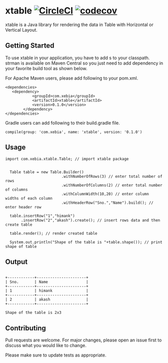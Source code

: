 # xtable [![CircleCI](https://circleci.com/gh/himankbatra/xtable.svg?style=svg&circle-token=3c690ed73165d2c5d248de0a71f645b736cb48f0)](https://circleci.com/gh/himankbatra/xtable) [![codecov](https://codecov.io/gh/himankbatra/xtable/branch/master/graph/badge.svg?token=XrjXEn3aq0)](https://codecov.io/gh/himankbatra/xtable)

xtable is a Java library for rendering the data in Table with Horizontal or Vertical Layout.

## Getting Started

To use xtable in your application, you have to add s to your classpath. strman is available on Maven Central so you just need to add dependency in your favorite build tool as shown below.

For Apache Maven users, please add following to your pom.xml.

```
<dependencies>
   <dependency>
            <groupId>com.xebia</groupId>
            <artifactId>xtable</artifactId>
            <version>0.1.0</version>
        </dependency>
</dependencies>
```

Gradle users can add following to their build.gradle file.

```
compile(group: 'com.xebia', name: 'xtable', version: '0.1.0')
```

## Usage

```
import com.xebia.xtable.Table; // import xtable package


  Table table = new Table.Builder()
                         .withNumberOfRows(3) // enter total number of rows
                         .withNumberOfColumns(2) // enter total number of columns
            			 .withColumnWidth(10,20) // enter column widths of each column
                         .withHeaderRow("Sno.","Name").build(); // enter header row  

  table.insertRow("1","himank")
       .insertRow("2","akash").create(); // insert rows data and then create table

  table.render(); // render created table

  System.out.println("Shape of the table is "+table.shape()); // print shape of table
```

## Output

```

+------------+----------------------+
| Sno.       | Name                 |
+------------+----------------------+
| 1          | himank               |
+------------+----------------------+
| 2          | akash                |
+------------+----------------------+

Shape of the table is 2x3

```

## Contributing
Pull requests are welcome. For major changes, please open an issue first to discuss what you would like to change.

Please make sure to update tests as appropriate.